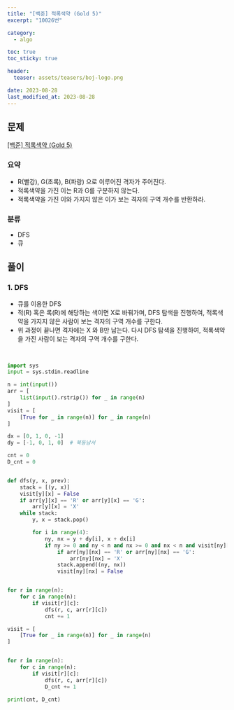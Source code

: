 ```yaml
---
title: "[백준] 적록색약 (Gold 5)"
excerpt: "10026번"

category:
  - algo

toc: true
toc_sticky: true

header:
  teaser: assets/teasers/boj-logo.png

date: 2023-08-28
last_modified_at: 2023-08-28
---
```


## 문제

[[백준] 적록색약 (Gold 5)](https://www.acmicpc.net/problem/10026)

### 요약

- R(빨강), G(초록), B(파랑) 으로 이루어진 격자가 주어진다.
- 적록색약을 가진 이는 R과 G를 구분하지 않는다.
- 적록색약을 가진 이와 가지지 않은 이가 보는 격자의 구역 개수를 반환하라.

### 분류

- DFS
- 큐

## 풀이

### 1. DFS

- 큐를 이용한 DFS
- 적(R) 혹은 록(R)에 해당하는 색이면 X로 바꿔가며, DFS 탐색을 진행하여, 적록색약을 가지지 않은 사람이 보는 격자의 구역 개수를 구한다.
- 위 과정이 끝나면 격자에는 X 와 B만 남는다. 다시 DFS 탐색을 진행하여, 적록색약을 가진 사람이 보는 격자의 구역 개수를 구한다.

<br>

```python
import sys
input = sys.stdin.readline

n = int(input())
arr = [
    list(input().rstrip()) for _ in range(n)
]
visit = [
    [True for _ in range(n)] for _ in range(n)
]

dx = [0, 1, 0, -1]
dy = [-1, 0, 1, 0]  # 북동남서

cnt = 0
D_cnt = 0


def dfs(y, x, prev):
    stack = [(y, x)]
    visit[y][x] = False
    if arr[y][x] == 'R' or arr[y][x] == 'G':
        arr[y][x] = 'X'
    while stack:
        y, x = stack.pop()

        for i in range(4):
            ny, nx = y + dy[i], x + dx[i]
            if ny >= 0 and ny < n and nx >= 0 and nx < n and visit[ny][nx] and arr[ny][nx] == prev:
                if arr[ny][nx] == 'R' or arr[ny][nx] == 'G':
                    arr[ny][nx] = 'X'
                stack.append((ny, nx))
                visit[ny][nx] = False


for r in range(n):
    for c in range(n):
        if visit[r][c]:
            dfs(r, c, arr[r][c])
            cnt += 1

visit = [
    [True for _ in range(n)] for _ in range(n)
]


for r in range(n):
    for c in range(n):
        if visit[r][c]:
            dfs(r, c, arr[r][c])
            D_cnt += 1

print(cnt, D_cnt)


```
